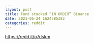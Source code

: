 ```yaml
--- 
layout: post 
title: Fund stucked “IN ORDER” Binance 
date: 2021-06-24 1624585383 
categories: reddit 
--- 
```

https://redd.it/o7dskm